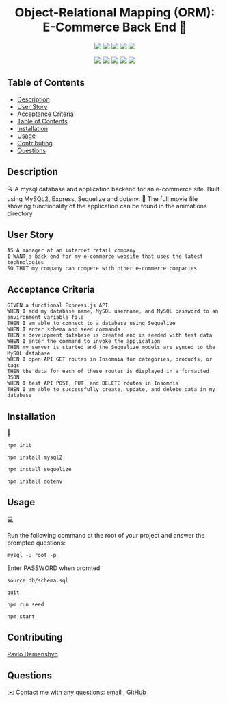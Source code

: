 
<h1 align="center">Object-Relational Mapping (ORM): E-Commerce Back End 👋</h1>
  
<p align="center">
    <img src="https://img.shields.io/github/repo-size/Paul-Dimenshion/orm-back_end-pd-unb" />
    <img src="https://img.shields.io/github/languages/top/Paul-Dimenshion/orm-back_end-pd-unb"  />
    <img src="https://img.shields.io/github/issues/Paul-Dimenshion/orm-back_end-pd-unbd" />
    <img src="https://img.shields.io/github/last-commit/Paul-Dimenshion/orm-back_end-pd-unb" >
    <a href="https://github.com/Paul-Dimenshion"><img src="https://img.shields.io/github/followers/Paul-Dimenshion?style=social" target="_blank" /></a>
</p>
  
<p align="center">
    <img src="https://img.shields.io/badge/Javascript-yellow" />
    <img src="https://img.shields.io/badge/express-orange" />
    <img src="https://img.shields.io/badge/Sequelize-blue"  />
    <img src="https://img.shields.io/badge/mySQL-blue"  />
    <img src="https://img.shields.io/badge/dotenv-green" />
</p>

  
## Table of Contents
- [Description](#description)
- [User Story](#user-story)
- [Acceptance Criteria](#acceptance-criteria)
- [Table of Contents](#table-of-contents)
- [Installation](#installation)
- [Usage](#usage)
- [Contributing](#contributing)
- [Questions](#questions)

   
## Description

🔍 A mysql database and application backend for an e-commerce site. Built using MySQL2, Express, Sequelize and dotenv.
  🎥 The full movie file showing functionality of the application can be found in the animations directory
  
## User Story
  
```
AS A manager at an internet retail company
I WANT a back end for my e-commerce website that uses the latest technologies
SO THAT my company can compete with other e-commerce companies
```
  
## Acceptance Criteria
  
``` 
GIVEN a functional Express.js API
WHEN I add my database name, MySQL username, and MySQL password to an environment variable file
THEN I am able to connect to a database using Sequelize
WHEN I enter schema and seed commands
THEN a development database is created and is seeded with test data
WHEN I enter the command to invoke the application
THEN my server is started and the Sequelize models are synced to the MySQL database
WHEN I open API GET routes in Insomnia for categories, products, or tags
THEN the data for each of these routes is displayed in a formatted JSON
WHEN I test API POST, PUT, and DELETE routes in Insomnia
THEN I am able to successfully create, update, and delete data in my database
```

## Installation
💾   
  
`npm init`

`npm install mysql2`

`npm install sequelize`

`npm install dotenv`
  
## Usage
💻   
  
Run the following command at the root of your project and answer the prompted questions:

`mysql -u root -p`

Enter PASSWORD when promted

`source db/schema.sql`

`quit`

`npm run seed`
  
`npm start`


## Contributing
[Pavlo Demenshyn](https://github.com/Paul-Dimenshion)

## Questions
✉️ Contact me with any questions: [email](mailto:p.demenshyn@gmail.com) , [GitHub](https://github.com/Paul-Dimenshion)<br />